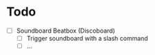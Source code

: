 # Todo
- [ ] Soundboard Beatbox (Discoboard)
  - [ ] Trigger soundboard with a slash command
  - [ ] ...
